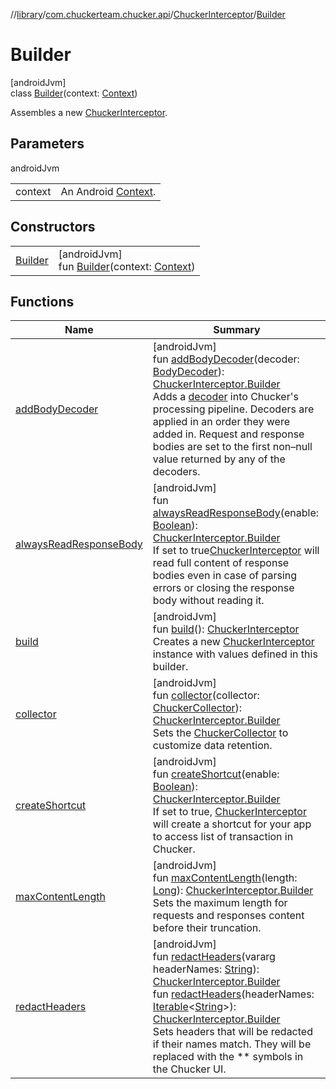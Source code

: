 //[library](../../../../index.md)/[com.chuckerteam.chucker.api](../../index.md)/[ChuckerInterceptor](../index.md)/[Builder](index.md)

# Builder

[androidJvm]\
class [Builder](index.md)(context: [Context](https://developer.android.com/reference/kotlin/android/content/Context.html))

Assembles a new [ChuckerInterceptor](../index.md).

## Parameters

androidJvm

| | |
|---|---|
| context | An Android [Context](https://developer.android.com/reference/kotlin/android/content/Context.html). |

## Constructors

| | |
|---|---|
| [Builder](-builder.md) | [androidJvm]<br>fun [Builder](-builder.md)(context: [Context](https://developer.android.com/reference/kotlin/android/content/Context.html)) |

## Functions

| Name | Summary |
|---|---|
| [addBodyDecoder](add-body-decoder.md) | [androidJvm]<br>fun [addBodyDecoder](add-body-decoder.md)(decoder: [BodyDecoder](../../-body-decoder/index.md)): [ChuckerInterceptor.Builder](index.md)<br>Adds a [decoder](add-body-decoder.md) into Chucker's processing pipeline. Decoders are applied in an order they were added in. Request and response bodies are set to the first non–null value returned by any of the decoders. |
| [alwaysReadResponseBody](always-read-response-body.md) | [androidJvm]<br>fun [alwaysReadResponseBody](always-read-response-body.md)(enable: [Boolean](https://kotlinlang.org/api/latest/jvm/stdlib/kotlin/-boolean/index.html)): [ChuckerInterceptor.Builder](index.md)<br>If set to true[ChuckerInterceptor](../index.md) will read full content of response bodies even in case of parsing errors or closing the response body without reading it. |
| [build](build.md) | [androidJvm]<br>fun [build](build.md)(): [ChuckerInterceptor](../index.md)<br>Creates a new [ChuckerInterceptor](../index.md) instance with values defined in this builder. |
| [collector](collector.md) | [androidJvm]<br>fun [collector](collector.md)(collector: [ChuckerCollector](../../-chucker-collector/index.md)): [ChuckerInterceptor.Builder](index.md)<br>Sets the [ChuckerCollector](../../-chucker-collector/index.md) to customize data retention. |
| [createShortcut](create-shortcut.md) | [androidJvm]<br>fun [createShortcut](create-shortcut.md)(enable: [Boolean](https://kotlinlang.org/api/latest/jvm/stdlib/kotlin/-boolean/index.html)): [ChuckerInterceptor.Builder](index.md)<br>If set to true, [ChuckerInterceptor](../index.md) will create a shortcut for your app to access list of transaction in Chucker. |
| [maxContentLength](max-content-length.md) | [androidJvm]<br>fun [maxContentLength](max-content-length.md)(length: [Long](https://kotlinlang.org/api/latest/jvm/stdlib/kotlin/-long/index.html)): [ChuckerInterceptor.Builder](index.md)<br>Sets the maximum length for requests and responses content before their truncation. |
| [redactHeaders](redact-headers.md) | [androidJvm]<br>fun [redactHeaders](redact-headers.md)(vararg headerNames: [String](https://kotlinlang.org/api/latest/jvm/stdlib/kotlin/-string/index.html)): [ChuckerInterceptor.Builder](index.md)<br>fun [redactHeaders](redact-headers.md)(headerNames: [Iterable](https://kotlinlang.org/api/latest/jvm/stdlib/kotlin.collections/-iterable/index.html)&lt;[String](https://kotlinlang.org/api/latest/jvm/stdlib/kotlin/-string/index.html)&gt;): [ChuckerInterceptor.Builder](index.md)<br>Sets headers that will be redacted if their names match. They will be replaced with the ** symbols in the Chucker UI. |
